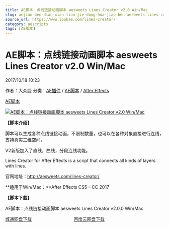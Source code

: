 ```yaml
---
title: AE脚本：点线链接动画脚本 aesweets Lines Creator v2.0 Win/Mac
slug: aejiao-ben-dian-xian-lian-jie-dong-hua-jiao-ben-aesweets-lines-creator-v2-0-win-mac
source_url: https://www.lookae.com/lines-creator/
category: aescripts
tags: [AE脚本]
---
```

# AE脚本：点线链接动画脚本 aesweets Lines Creator v2.0 Win/Mac

2017/10/18 10:23

作者：大众脸
分类：[AE插件](https://www.lookae.com/after-effects/aechajian/) / [AE脚本](https://www.lookae.com/after-effects/aescripts/) / [After Effects](https://www.lookae.com/after-effects/)

[AE脚本](https://www.lookae.com/tag/ae%e8%84%9a%e6%9c%ac/)

[![AE脚本：点线链接动画脚本 aesweets Lines Creator v2.0 Win/Mac](https://www.lookae.com/wp-content/uploads/2017/10/Lines-Creator.jpg "AE脚本：点线链接动画脚本 aesweets Lines Creator v2.0 Win/Mac-LookAE.com")](https://www.lookae.com/wp-content/uploads/2017/10/Lines-Creator.jpg)

**【脚本介绍】**

脚本可以生成各种点线链接动画，不限制数量，也可以在各种对象直接进行连线，支持真实三维空间，

V2新版加入了直线，曲线，分段连线功能。

Lines Creator for After Effects is a script that connects all kinds of layers with lines.

官网地址：http://aesweets.com/lines-creator/

**适用于Win/Mac：**After Effects CS5 – CC 2017

**【脚本下载】**

AE脚本：点线链接动画脚本 aesweets Lines Creator v2.0.0 Win/Mac

[城通网盘下载](https://www.pipipan.com/fs/680462-224309200)                                  [百度云网盘下载](https://pan.baidu.com/s/1hs7Z5Mc)

